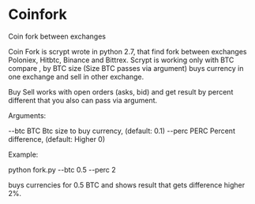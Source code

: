 # Coinfork
Coin fork  between exchanges

Coin Fork is  scrypt wrote in python 2.7, that find fork between exchanges Poloniex, Hitbtc, Binance and Bittrex.
Scrypt is working only with BTC compare , by  BTC size (Size BTC passes via argument) buys currency in one exchange  and sell in other exchange.

Buy Sell works with open orders (asks, bid) and get result by percent different that you also can pass via argument.

Arguments:

--btc BTC    Btc size to buy currency, (default: 0.1)
--perc PERC  Percent difference, (default: Higher 0)


Example:

python fork.py --btc 0.5 --perc 2 

buys currencies for 0.5 BTC and shows result that gets difference higher 2%.


  
